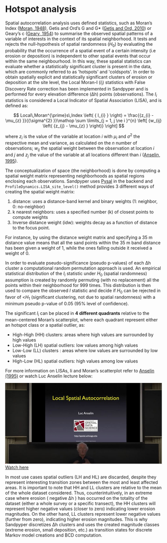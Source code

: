 # Hotspot analysis

Spatial autocorrelation analysis uses defined statistics, such as Moran’s Index ([Moran, 1948](http://www.jstor.org/stable/2983777)), Getis and Ord’s G and G* ([Getis and Ord, 2010](https://onlinelibrary.wiley.com/doi/10.1111/j.1538-4632.1992.tb00261.x)) or Geary’s c ([Geary, 1954](https://www.jstor.org/stable/2986645?origin=crossref)) to summarise the observed spatial patterns of a variable of interests in the context of its spatial neighborhood. It tests and rejects the null-hypothesis of spatial randomness ($H_{0}$) by evaluating the probability that the occurrence of a spatial event of a certain intensity (i.e erosion or deposition) is independent to other spatial events that occur within the same neighbourhood. In this way, these spatial statistics can evaluate whether a statistically significant cluster is present in the data, which are commonly referred to as 'hotspots' and 'coldspots'.
In order to obtain spatially explicit and statistically significant clusters of erosion or deposition at the site level, the Local Moran-I ($I_{i}$) statistics with False Discovery Rate correction has been implemented in Sandpyper and is performed for every elevation difference (Δh) points (observations). The $I_{i}$ statistics is considered a Local Indicator of Spatial Association (LISA),  and is defined as:

$$
Local\,Moran^{\prime}s\,Index \left( { I_{i} } \right) = \frac{{z_{i} - \mu_{z} }}{{\sigma^{2} }}\mathop \sum \limits_{j = 1, j \ne i }^{n} \left[ {w_{ij} \left( {z_{j} - \mu_{z} } \right)} \right]
$$


where $z_{i}$ is the value of the variable at location $i$ with $\mu_{i}$ and $\sigma^2$ the respective mean and variance, as calculated on the $n$ number of observations; $w_{ij}$ the spatial weight between the observation at location $i$ and $j$ and $z_{j}$ the value of the variable at all locations different than $i$ ([Anselin, 1995](https://onlinelibrary.wiley.com/doi/abs/10.1111/j.1538-4632.1995.tb00338.x)).

The conceptualization of space (the neighborhood) is done by computing a spatial weight matrix representing neighborhoods as spatial regions enclosing each observations. Sandpyper uses [Pysal](https://pysal.org/) in the backend and `ProfileDynamics.LISA_site_level()` method provides 3 different ways of creating the spatial weight matrix:

1. distance: uses a distance-band kernel and binary weights (1: neighbor, 0: no-neighbor)
2. k nearest neighbors: uses a specified number (k) of closest points to compute weights
3. Inverse distance weight (idw): weights decay as a function of distance to the focus point.

For instance, by using the distance weight matrix and specifying a 35 m distance value means that all the sand points within the 35 m band distance has been given a weight of 1, while the ones falling outside it received a weight of 0.


In order to evaluate pseudo-significance (pseudo p-values) of each Δh cluster a computational random permutation approach is used. An empirical statistical distribution of the $I_{i}$ statistic under $H_{0}$ (spatial randomness) assumption is created by randomly permuting (with no replacement) all the points within their neighborhood for 999 times. This distribution is then used to compare the observed $I$ statistic and decide if $H_{0}$ can be rejected in favor of <$H_{1}$ (significant clustering, not due to spatial randomness) with a minimum pseudo p-value of 0.05 (95% level of confidence).

The significant $I_{i}$ can be placed in __4 different quadrants__ relative to the mean-centered Moran’s scatterplot, where each quadrant represent either an hotspot class or a spatial outlier, as:

* High-High (HH) clusters: areas where high values are surrounded by high values
* Low-High (LH) spatial outliers: low values among high values
* Low-Low (LL) clusters : areas where low values are surrounded by low values
* High-Low (HL) spatial outliers: high values among low values

For more information on LISAs, Ii and Moran’s scatterplot refer to [Anselin (1995)](https://onlinelibrary.wiley.com/doi/abs/10.1111/j.1538-4632.1995.tb00338.x) or watch Luc Anselin lecture below:

![im](images/luc_anselin.JPG)
[Watch here](https://www.youtube.com/watch?v=HF25odbiV3U&t=1109s)
<br>

In most use cases spatial outliers (LH and HL) are discarded, despite they represent interesting transition zones between the most and least affected areas. It is important to note that HH and LL clusters are relative to the mean of the whole dataset considered. Thus, counterintuitively, in an extreme case where erosion ( negative Δh ) has occurred on the totality of the dataset (either a whole survey or a specific transect), the HH clusters will represent higher negative values (closer to zero) indicating lower erosion magnitudes. On the other hand, LL clusters represent lower negative values (further from zero), indicating higher erosion magnitudes.
This is why Sandpyper discretizes Δh clusters and uses the created magnitude classes (extreme erosion, small deposition, etc.) as transition states for discrete Markov model creations and BCD computation.
